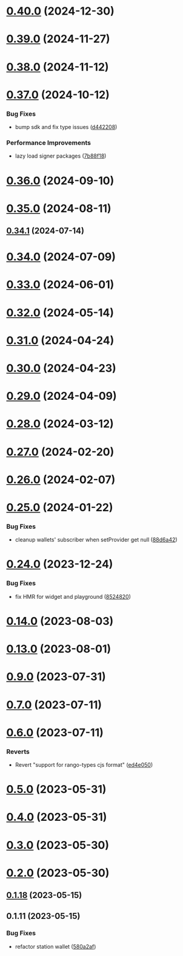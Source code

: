 # [0.40.0](https://github.com/rango-exchange/rango-client/compare/provider-station@0.39.0...provider-station@0.40.0) (2024-12-30)



# [0.39.0](https://github.com/rango-exchange/rango-client/compare/provider-station@0.38.0...provider-station@0.39.0) (2024-11-27)



# [0.38.0](https://github.com/rango-exchange/rango-client/compare/provider-station@0.37.0...provider-station@0.38.0) (2024-11-12)



# [0.37.0](https://github.com/rango-exchange/rango-client/compare/provider-station@0.36.0...provider-station@0.37.0) (2024-10-12)


### Bug Fixes

* bump sdk and fix type issues ([d442208](https://github.com/rango-exchange/rango-client/commit/d4422083bf5dd27d5f509ce1db7f9560d05428c8))


### Performance Improvements

* lazy load signer packages ([7b88f18](https://github.com/rango-exchange/rango-client/commit/7b88f1834f7b29b4b81ab6c81a07bb88e8ccf55c))



# [0.36.0](https://github.com/rango-exchange/rango-client/compare/provider-station@0.35.0...provider-station@0.36.0) (2024-09-10)



# [0.35.0](https://github.com/rango-exchange/rango-client/compare/provider-station@0.34.1...provider-station@0.35.0) (2024-08-11)



## [0.34.1](https://github.com/rango-exchange/rango-client/compare/provider-station@0.34.0...provider-station@0.34.1) (2024-07-14)



# [0.34.0](https://github.com/rango-exchange/rango-client/compare/provider-station@0.32.0...provider-station@0.34.0) (2024-07-09)



# [0.33.0](https://github.com/rango-exchange/rango-client/compare/provider-station@0.32.0...provider-station@0.33.0) (2024-06-01)



# [0.32.0](https://github.com/rango-exchange/rango-client/compare/provider-station@0.31.0...provider-station@0.32.0) (2024-05-14)



# [0.31.0](https://github.com/rango-exchange/rango-client/compare/provider-station@0.30.0...provider-station@0.31.0) (2024-04-24)



# [0.30.0](https://github.com/rango-exchange/rango-client/compare/provider-station@0.29.0...provider-station@0.30.0) (2024-04-23)



# [0.29.0](https://github.com/rango-exchange/rango-client/compare/provider-station@0.28.0...provider-station@0.29.0) (2024-04-09)



# [0.28.0](https://github.com/rango-exchange/rango-client/compare/provider-station@0.27.0...provider-station@0.28.0) (2024-03-12)



# [0.27.0](https://github.com/rango-exchange/rango-client/compare/provider-station@0.26.0...provider-station@0.27.0) (2024-02-20)



# [0.26.0](https://github.com/rango-exchange/rango-client/compare/provider-station@0.25.0...provider-station@0.26.0) (2024-02-07)



# [0.25.0](https://github.com/rango-exchange/rango-client/compare/provider-station@0.24.0...provider-station@0.25.0) (2024-01-22)


### Bug Fixes

* cleanup wallets' subscriber when setProvider get null ([88d6a42](https://github.com/rango-exchange/rango-client/commit/88d6a423c49b34b3d9ff567e22df36c3b009bb76))



# [0.24.0](https://github.com/rango-exchange/rango-client/compare/provider-station@0.23.0...provider-station@0.24.0) (2023-12-24)


### Bug Fixes

* fix HMR for widget and playground ([8524820](https://github.com/rango-exchange/rango-client/commit/8524820f10cf0b8921f3db0c4f620ff98daa4103))



# [0.14.0](https://github.com/rango-exchange/rango-client/compare/provider-station@0.13.0...provider-station@0.14.0) (2023-08-03)



# [0.13.0](https://github.com/rango-exchange/rango-client/compare/provider-station@0.12.0...provider-station@0.13.0) (2023-08-01)



# [0.9.0](https://github.com/rango-exchange/rango-client/compare/provider-station@0.8.0...provider-station@0.9.0) (2023-07-31)



# [0.7.0](https://github.com/rango-exchange/rango-client/compare/provider-station@0.6.0...provider-station@0.7.0) (2023-07-11)



# [0.6.0](https://github.com/rango-exchange/rango-client/compare/provider-station@0.5.0...provider-station@0.6.0) (2023-07-11)


### Reverts

* Revert "support for rango-types cjs format" ([ed4e050](https://github.com/rango-exchange/rango-client/commit/ed4e050bfc0dcde7aeffa6b0d73b02080a5721eb))



# [0.5.0](https://github.com/rango-exchange/rango-client/compare/provider-station@0.4.0...provider-station@0.5.0) (2023-05-31)



# [0.4.0](https://github.com/rango-exchange/rango-client/compare/provider-station@0.3.0...provider-station@0.4.0) (2023-05-31)



# [0.3.0](https://github.com/rango-exchange/rango-client/compare/provider-station@0.2.0...provider-station@0.3.0) (2023-05-30)



# [0.2.0](https://github.com/rango-exchange/rango-client/compare/provider-station@0.1.18...provider-station@0.2.0) (2023-05-30)



## [0.1.18](https://github.com/rango-exchange/rango-client/compare/provider-station@0.1.17...provider-station@0.1.18) (2023-05-15)



## 0.1.11 (2023-05-15)


### Bug Fixes

* refactor station wallet ([580a2af](https://github.com/rango-exchange/rango-client/commit/580a2af692f63a85921d69152464143551b3f748))



